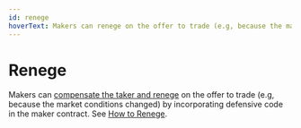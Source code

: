 ```yaml
---
id: renege
hoverText: Makers can renege on the offer to trade (e.g, because the market conditions changed) by incorporating defensive code in the maker contract.
---
```


# Renege

Makers can [compensate the taker and renege](../contracts/explanations/taker-compensation.md) on the offer to trade (e.g, because the market conditions changed) by incorporating defensive code in the maker contract. See [How to Renege](../strat-lib/how-to-guides/howToRenege.md).
